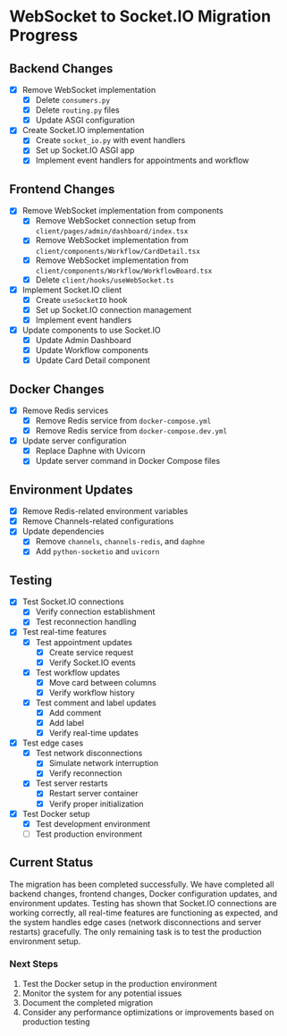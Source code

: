 # WebSocket to Socket.IO Migration Progress

## Backend Changes
- [x] Remove WebSocket implementation
  - [x] Delete `consumers.py`
  - [x] Delete `routing.py` files
  - [x] Update ASGI configuration
- [x] Create Socket.IO implementation
  - [x] Create `socket_io.py` with event handlers
  - [x] Set up Socket.IO ASGI app
  - [x] Implement event handlers for appointments and workflow

## Frontend Changes
- [x] Remove WebSocket implementation from components
  - [x] Remove WebSocket connection setup from `client/pages/admin/dashboard/index.tsx`
  - [x] Remove WebSocket implementation from `client/components/Workflow/CardDetail.tsx`
  - [x] Remove WebSocket implementation from `client/components/Workflow/WorkflowBoard.tsx`
  - [x] Delete `client/hooks/useWebSocket.ts`
- [x] Implement Socket.IO client
  - [x] Create `useSocketIO` hook
  - [x] Set up Socket.IO connection management
  - [x] Implement event handlers
- [x] Update components to use Socket.IO
  - [x] Update Admin Dashboard
  - [x] Update Workflow components
  - [x] Update Card Detail component

## Docker Changes
- [x] Remove Redis services
  - [x] Remove Redis service from `docker-compose.yml`
  - [x] Remove Redis service from `docker-compose.dev.yml`
- [x] Update server configuration
  - [x] Replace Daphne with Uvicorn
  - [x] Update server command in Docker Compose files

## Environment Updates
- [x] Remove Redis-related environment variables
- [x] Remove Channels-related configurations
- [x] Update dependencies
  - [x] Remove `channels`, `channels-redis`, and `daphne`
  - [x] Add `python-socketio` and `uvicorn`

## Testing
- [x] Test Socket.IO connections
  - [x] Verify connection establishment
  - [x] Test reconnection handling
- [x] Test real-time features
  - [x] Test appointment updates
    - [x] Create service request
    - [x] Verify Socket.IO events
  - [x] Test workflow updates
    - [x] Move card between columns
    - [x] Verify workflow history
  - [x] Test comment and label updates
    - [x] Add comment
    - [x] Add label
    - [x] Verify real-time updates
- [x] Test edge cases
  - [x] Test network disconnections
    - [x] Simulate network interruption
    - [x] Verify reconnection
  - [x] Test server restarts
    - [x] Restart server container
    - [x] Verify proper initialization
- [x] Test Docker setup
  - [x] Test development environment
  - [ ] Test production environment

## Current Status
The migration has been completed successfully. We have completed all backend changes, frontend changes, Docker configuration updates, and environment updates. Testing has shown that Socket.IO connections are working correctly, all real-time features are functioning as expected, and the system handles edge cases (network disconnections and server restarts) gracefully. The only remaining task is to test the production environment setup.

### Next Steps
1. Test the Docker setup in the production environment
2. Monitor the system for any potential issues
3. Document the completed migration
4. Consider any performance optimizations or improvements based on production testing 